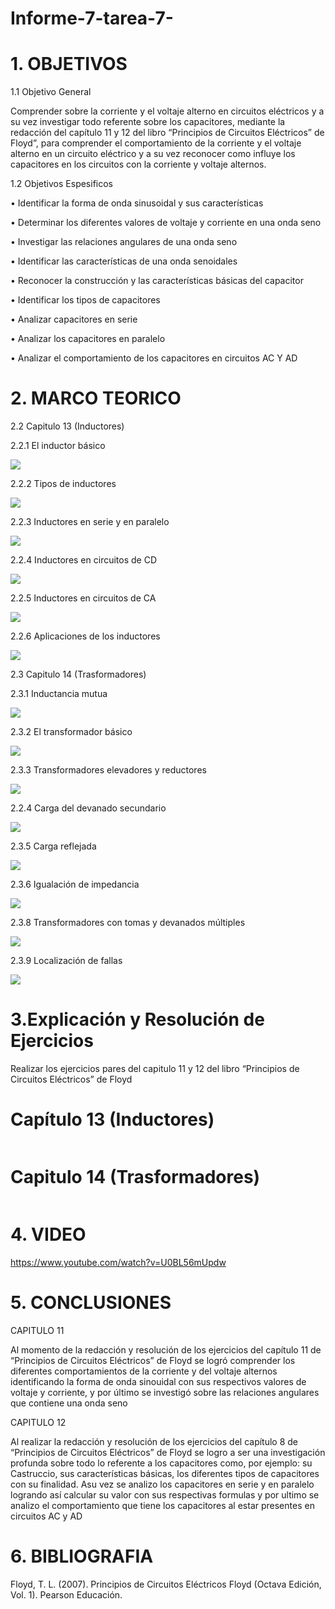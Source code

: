 # Informe-7-tarea-7-
# 1. OBJETIVOS 
 
1.1 Objetivo General

Comprender sobre la corriente y el voltaje alterno en circuitos eléctricos y a su vez investigar todo referente sobre los capacitores, mediante la redacción del capítulo 11 y 12 del libro “Principios de Circuitos Eléctricos” de Floyd”, para comprender el comportamiento de la corriente y el voltaje alterno en un circuito eléctrico y a su vez reconocer como influye los capacitores en los circuitos con la corriente y voltaje alternos.

1.2 Objetivos Espesificos

•	Identificar la forma de onda sinusoidal y sus características 

•	Determinar los diferentes valores de voltaje y corriente en una onda seno

•	Investigar las relaciones angulares de una onda seno

•	Identificar las características de una onda senoidales

•	Reconocer la construcción y las características básicas del capacitor

•	Identificar los tipos de capacitores

•	Analizar capacitores en serie

•	Analizar los capacitores en paralelo

•	Analizar el comportamiento de los capacitores en circuitos AC Y AD


# 2. MARCO TEORICO

 2.2 Capitulo 13 (Inductores)
 
 2.2.1  El inductor básico
 
 ![](https://github.com/dasalazar20/Informe-7-tarea-7-/blob/main/Imagenes/Capitulo%2013/Informe%207%20Circuitos_3.jpg)
 
 2.2.2  Tipos de inductores
 
   ![](https://github.com/dasalazar20/Informe-7-tarea-7-/blob/main/Imagenes/Capitulo%2013/Informe%207%20Circuitos_4.jpg)
 
 2.2.3  Inductores en serie y en paralelo 
 
  ![](https://github.com/dasalazar20/Informe-7-tarea-7-/blob/main/Imagenes/Capitulo%2013/Informe%207%20Circuitos_5.jpg)
 
 2.2.4  Inductores en circuitos de CD
 
   ![](https://github.com/dasalazar20/Informe-7-tarea-7-/blob/main/Imagenes/Capitulo%2013/Informe%207%20Circuitos_6.jpg)
 
 2.2.5  Inductores en circuitos de CA
 
   ![](https://github.com/dasalazar20/Informe-7-tarea-7-/blob/main/Imagenes/Capitulo%2013/Informe%207%20Circuitos_7.jpg)
 
 2.2.6  Aplicaciones de los inductores 
 
   ![](https://github.com/dasalazar20/Informe-7-tarea-7-/blob/main/Imagenes/Capitulo%2013/Informe%207%20Circuitos_8.jpg)
 

   2.3 Capitulo 14 (Trasformadores)
   
 2.3.1  Inductancia mutua
 
 ![](https://github.com/dasalazar20/Informe-7-tarea-7-/blob/main/Imagenes/Capitulo%2014/Informe%207%20Circuitos_9.jpg)
 
 2.3.2  El transformador básico
 
 ![](https://github.com/dasalazar20/Informe-7-tarea-7-/blob/main/Imagenes/Capitulo%2014/Informe%207%20Circuitos_10.jpg)
 
 2.3.3  Transformadores elevadores y reductores
 
 ![](https://github.com/dasalazar20/Informe-7-tarea-7-/blob/main/Imagenes/Capitulo%2014/1.jpg)
 
 2.2.4   Carga del devanado secundario
 
 ![](https://github.com/dasalazar20/Informe-7-tarea-7-/blob/main/Imagenes/Capitulo%2014/2.jpg)
  
 2.3.5  Carga reflejada
 
 ![](https://github.com/dasalazar20/Informe-7-tarea-7-/blob/main/Imagenes/Capitulo%2014/3.jpg)
 
 2.3.6  Igualación de impedancia
 
 ![](https://github.com/dasalazar20/Informe-7-tarea-7-/blob/main/Imagenes/Capitulo%2014/4.jpg)
 
 
 2.3.8 Transformadores con tomas y devanados
múltiples
 
 ![](https://github.com/dasalazar20/Informe-7-tarea-7-/blob/main/Imagenes/Capitulo%2014/5.jpg)
 
  2.3.9  Localización de fallas
 
 ![](https://github.com/dasalazar20/Informe-7-tarea-7-/blob/main/Imagenes/Capitulo%2014/6.jpg)

# 3.Explicación y Resolución de Ejercicios 

 Realizar los ejercicios pares del capitulo 11 y 12 del libro “Principios de Circuitos Eléctricos” de Floyd 

# Capítulo 13 (Inductores)

 ![]()
           

# Capitulo 14 (Trasformadores)

 ![]()
 

# 4. VIDEO

https://www.youtube.com/watch?v=U0BL56mUpdw

# 5. CONCLUSIONES

CAPITULO 11

Al momento de la redacción y resolución de los ejercicios del capítulo 11 de “Principios de Circuitos Eléctricos” de Floyd se logró comprender los diferentes comportamientos de la corriente y del voltaje alternos identificando la forma de onda sinouidal con sus respectivos valores de voltaje y corriente, y por último se investigó sobre las relaciones angulares que contiene una onda seno

CAPITULO 12

Al realizar la redacción y resolución de los ejercicios del capítulo 8 de “Principios de Circuitos Eléctricos” de Floyd se logro a ser una investigación profunda sobre todo lo referente a los capacitores como, por ejemplo: su Castruccio, sus características básicas, los diferentes tipos de capacitores con su finalidad. Asu vez se analizo los capacitores en serie y en paralelo logrando así calcular su valor con sus respectivas formulas y por ultimo se analizo el comportamiento que tiene los capacitores al estar presentes en circuitos AC y AD

# 6. BIBLIOGRAFIA

  Floyd, T. L. (2007). Principios de Circuitos Eléctricos Floyd (Octava Edición, Vol. 1). Pearson Educación.
